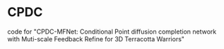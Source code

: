 # CPDC
code for "CPDC-MFNet: Conditional Point diffusion completion network with Muti-scale Feedback Refine for 3D Terracotta Warriors"
